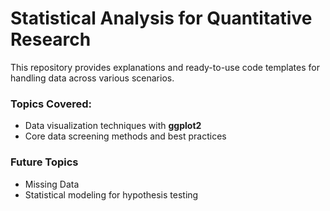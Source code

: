 # Statistical Analysis for Quantitative Research

This repository provides explanations and ready-to-use code templates for handling data across various scenarios.

### Topics Covered:
- Data visualization techniques with **ggplot2**
- Core data screening methods and best practices

### Future Topics
- Missing Data 
- Statistical modeling for hypothesis testing

